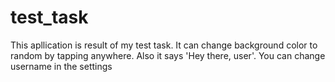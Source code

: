 # test_task

This apllication is result of my test task. It can change background color to random by tapping anywhere. Also it says 'Hey there, user'. You can change username in the settings
